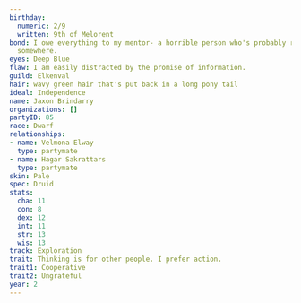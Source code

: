 ```yaml
---
birthday:
  numeric: 2/9
  written: 9th of Melorent
bond: I owe everything to my mentor- a horrible person who's probably rotting in jail
  somewhere.
eyes: Deep Blue
flaw: I am easily distracted by the promise of information.
guild: Elkenval
hair: wavy green hair that's put back in a long pony tail
ideal: Independence
name: Jaxon Brindarry
organizations: []
partyID: 85
race: Dwarf
relationships:
- name: Velmona Elway
  type: partymate
- name: Hagar Sakrattars
  type: partymate
skin: Pale
spec: Druid
stats:
  cha: 11
  con: 8
  dex: 12
  int: 11
  str: 13
  wis: 13
track: Exploration
trait: Thinking is for other people. I prefer action.
trait1: Cooperative
trait2: Ungrateful
year: 2
---
```

